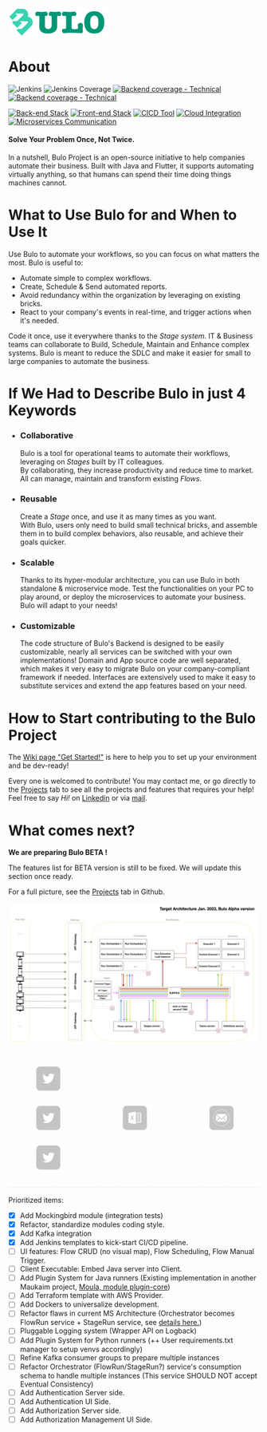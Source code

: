<img src="docs/assets/bulo-logo-alpha-FULL-NAME.svg" width="200" alt="Bulo logo" />

# About  
![Jenkins](https://img.shields.io/jenkins/build?jobUrl=http%3A%2F%2Fload-balancer-jenkins-master-1462245991.ap-northeast-1.elb.amazonaws.com%3A8080%2Fjob%2FBackend%2520CI-Build%2F&logo=jenkins&logoColor=d24939&label=Current%20CI%20Build&labelColor=123456)
![Jenkins Coverage](https://img.shields.io/jenkins/coverage/apiv4?jobUrl=http%3A%2F%2Fload-balancer-jenkins-master-1462245991.ap-northeast-1.elb.amazonaws.com%3A8080%2Fjob%2FBackend%2520CI-Build%2F&logo=codecov&logoColor=00ff00&label=Backend%20-%20domain%20coverage&labelColor=123456)
[![Backend coverage - Technical](https://img.shields.io/badge/Backend%20--%20infra%20coverage-0%25-555555.svg?logo=codecov&logoColor=00ff00&labelColor=123456)]()
[![Backend coverage - Technical](https://img.shields.io/badge/Frontend%20--%20coverage-0%25-555555.svg?logo=codecov&logoColor=00ff00&labelColor=123456)]()


[![Back-end Stack](https://img.shields.io/badge/Back--end-Java_17_%28LTS%29-008b61.svg?logo=oracle&logoColor=f80000&labelColor=123456)]()
[![Front-end Stack](https://img.shields.io/badge/Front--end-Flutter_3.10-008b61.svg?logo=flutter&logoColor=02569b&labelColor=123456)]()
[![CICD Tool](https://img.shields.io/badge/CI/CD-Jenkins-008b61.svg?logo=jenkins&logoColor=d24939&labelColor=123456)]()
[![Cloud Integration](https://img.shields.io/badge/Cloud-AWS-008b61.svg?logo=amazonaws&logoColor=ff9900&labelColor=123456)]()
[![Microservices Communication](https://img.shields.io/badge/Inter--Services-Kafka_2.13-008b61.svg?logo=apachekafka&logoColor=dddddd&labelColor=123456)]()

#### Solve Your Problem Once, Not Twice.

In a nutshell, Bulo Project is an open-source initiative to help companies automate their business. 
Built with Java and Flutter, it supports automating virtually anything, so that humans can spend their time doing things machines cannot.

# What to Use Bulo for and When to Use It   

Use Bulo to automate your workflows, so you can focus on what matters the most. Bulo is useful to:
- Automate simple to complex workflows.
- Create, Schedule & Send automated reports.
- Avoid redundancy within the organization by leveraging on existing bricks.
- React to your company's events in real-time, and trigger actions when it's needed.

Code it once, use it everywhere thanks to the _Stage system_. IT & Business teams can collaborate to Build, Schedule, Maintain and Enhance complex systems. 
Bulo is meant to reduce the SDLC and make it easier for small to large companies to automate the business.

# If We Had to Describe Bulo in just 4 Keywords  

- ### Collaborative
    Bulo is a tool for operational teams to automate their workflows, leveraging on *Stages* built by IT colleagues.  
By collaborating, they increase productivity and reduce time to market. All can manage, maintain and transform existing *Flows*.
- ### Reusable 
    Create a *Stage* once, and use it as many times as you want.  
With Bulo, users only need to build small technical bricks, and assemble them in to build complex behaviors, also reusable, and achieve their goals quicker.
- ### Scalable
    Thanks to its hyper-modular architecture, you can use Bulo in both standalone & microservice mode.
Test the functionalities on your PC to play around, or deploy the microservices to automate your business. Bulo will adapt to your needs!
- ### Customizable  
    The code structure of Bulo's Backend is designed to be easily customizable, nearly all services can be switched with your own implementations!
    Domain and App source code are well separated, which makes it very easy to migrate Bulo on your company-compliant framework if needed.
    Interfaces are extensively used to make it easy to substitute services and extend the app features based on your need.

# How to Start contributing to the Bulo Project

The [Wiki page "Get Started!"](https://github.com/maukaim/Bulo-Project/wiki/Get-Started) is here to help you to set up your environment and be dev-ready!  

Every one is welcomed to contribute! You may contact me, or go directly to the [Projects](https://github.com/maukaim/Bulo-Project/projects) tab to see all the projects and features that requires your help!
Feel free to say _Hi!_ on [Linkedin](https://www.linkedin.com/in/elkaim-julien/) or via [mail](julienelk@gmail.com). 

# What comes next?  

**We are preparing Bulo BETA !**  

The features list for BETA version is still to be fixed. We will update this section once ready.

For a full picture, see the [Projects](https://github.com/maukaim/Bulo-Project/projects) tab in Github.


<img src="docs/assets/architecture/target_architecture.png" width="800" alt="Architecture ALPHA version of Bulo"/>    
<div align="center">
<img src="docs/assets/flow_example_twitter.gif" width="600" alt="A simple flow execution represented. Twitter stages, excel, and send a mail."/>
</div>

Prioritized items:

- [X] Add Mockingbird module (integration tests)
- [X] Refactor, standardize modules coding style.
- [X] Add Kafka integration
- [X] Add Jenkins templates to kick-start CI/CD pipeline.
- [ ] UI features: Flow CRUD (no visual map), Flow Scheduling, Flow Manual Trigger.
- [ ] Client Executable: Embed Java server into Client.
- [ ] Add Plugin System for Java runners (Existing implementation in another Maukaim project, [Moula, module plugin-core](https://github.com/maukaim/prototype-moula-backend-api))
- [ ] Add Terraform template with AWS Provider.
- [ ] Add Dockers to universalize development.
- [ ] Refactor flaws in current MS Architecture (Orchestrator becomes FlowRun service + StageRun service, see [details here.](docs/Architecture_refacto_project.md))
- [ ] Pluggable Logging system (Wrapper API on Logback)
- [ ] Add Plugin System for Python runners (++ User requirements.txt manager to setup venvs accordingly)
- [ ] Refine Kafka consumer groups to prepare multiple instances
- [ ] Refactor Orchestrator (FlowRun/StageRun?) service's consumption schema to handle multiple instances (This service SHOULD NOT accept Eventual Consistency)
- [ ] Add Authentication Server side.
- [ ] Add Authentication UI Side.
- [ ] Add Authorization Server side.
- [ ] Add Authorization Management UI Side.
